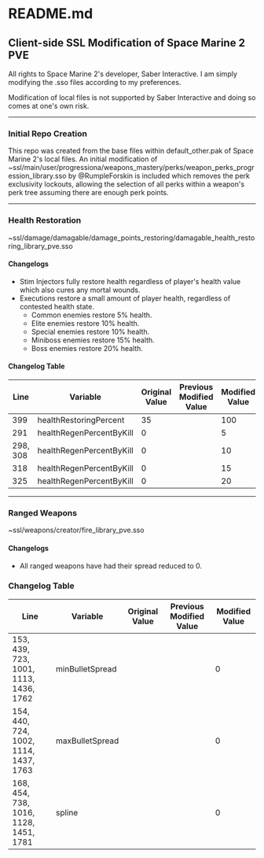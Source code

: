 # README.md
## Client-side SSL Modification of Space Marine 2 PVE
All rights to Space Marine 2's developer, Saber Interactive. I am simply modifying the .sso files 
according to my preferences.

Modification of local files is not supported by Saber Interactive and doing so comes at one's own risk.

---

### Initial Repo Creation
This repo was created from the base files within default_other.pak of Space Marine 2's local files. 
An initial modification of ~ssl/main/user/progressiona/weapons_mastery/perks/weapon_perks_progression_library.sso
by @RumpleForskin is included which removes the perk exclusivity lockouts, allowing the selection of all perks 
within a weapon's perk tree assuming there are enough perk points.

---

### Health Restoration
~ssl/damage/damagable/damage_points_restoring/damagable_health_restoring_library_pve.sso

#### Changelogs
- Stim Injectors fully restore health regardless of player's health value which also cures any mortal wounds.  
- Executions restore a small amount of player health, regardless of contested health state.
    - Common enemies restore 5% health.
    - Elite enemies restore 10% health.
    - Special enemies restore 10% health.
    - Miniboss enemies restore 15% health.
    - Boss enemies restore 20% health.

#### Changelog Table
| Line | Variable | Original Value | Previous Modified Value | Modified Value |
|------|----------|----------------|-------------------------|----------------|
| 399      | healthRestoringPercent   | 35 |   | 100 |
| 291      | healthRegenPercentByKill |  0 |   |   5 |
| 298, 308 | healthRegenPercentByKill |  0 |   |  10 |
| 318      | healthRegenPercentByKill |  0 |   |  15 |
| 325      | healthRegenPercentByKill |  0 |   |  20 |

---

### Ranged Weapons
~ssl/weapons/creator/fire_library_pve.sso

#### Changelogs
- All ranged weapons have had their spread reduced to 0.

### Changelog Table
| Line | Variable | Original Value | Previous Modified Value | Modified Value |
|------|----------|----------------|-------------------------|----------------|
| 153, 439, 723, 1001, 1113, 1436, 1762 | minBulletSpread |   |   | 0 |
| 154, 440, 724, 1002, 1114, 1437, 1763 | maxBulletSpread |   |   | 0 |
| 168, 454, 738, 1016, 1128, 1451, 1781 | spline          |   |   | 0 |